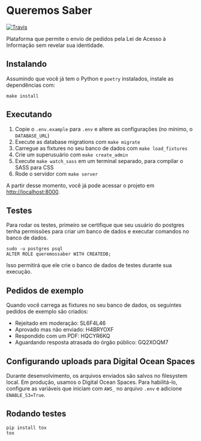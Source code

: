# Queremos Saber

[![Travis](https://travis-ci.org/okfn-brasil/pedidosanonimos.svg?branch=master)](https://travis-ci.org/okfn-brasil/pedidosanonimos)

Plataforma que permite o envio de pedidos pela Lei de Acesso à
Informação sem revelar sua identidade.

## Instalando

Assumindo que você já tem o Python e `poetry` instalados, instale as dependências com:

```
make install
```

## Executando

1. Copie o `.env.example` para `.env` e altere as configurações (no mínimo, o
   `DATABASE_URL`)
1. Execute as database migrations com `make migrate`
1. Carregue as fixtures no seu banco de dados com `make load_fixtures`
1. Crie um superusuário com `make create_admin`
1. Execute `make watch_sass` em um terminal separado, para compilar o SASS para
   CSS
1. Rode o servidor com `make server`

A partir desse momento, você já pode acessar o projeto em
[http://localhost:8000](http://localhost:8000).

## Testes

Para rodar os testes, primeiro se certifique que seu usuário do postgres tenha
permissões para criar um banco de dados e executar comandos no banco de dados.

```
sudo -u postgres psql
ALTER ROLE queremossaber WITH CREATEDB;
```

Isso permitirá que ele crie o banco de dados de testes durante sua execução.

## Pedidos de exemplo

Quando você carrega as fixtures no seu banco de dados, os seguintes pedidos de exemplo são criados:

* Rejeitado em moderação: SL6F4L46
* Aprovado mas não enviado: H4BRYOXF
* Respondido com um PDF: HQCYR6KQ
* Aguardando resposta atrasada do órgão público: GQ2XOQM7

## Configurando uploads para Digital Ocean Spaces

Durante desenvolvimento, os arquivos enviados são salvos no filesystem local.
Em produção, usamos o Digital Ocean Spaces. Para habilitá-lo, configure as
variáveis que iniciam com `AWS_` no arquivo `.env` e adicione `ENABLE_S3=True`.

## Rodando testes

```
pip install tox
tox
```

